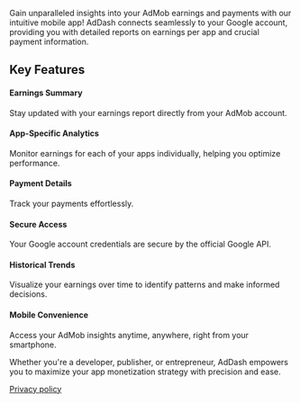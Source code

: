 Gain unparalleled insights into your AdMob earnings and payments with our intuitive mobile app! AdDash connects seamlessly to your Google account, providing you with detailed reports on earnings per app and crucial payment information.

## Key Features

#### Earnings Summary
Stay updated with your earnings report directly from your AdMob account.

#### App-Specific Analytics
Monitor earnings for each of your apps individually, helping you optimize performance.
####  Payment Details
Track your payments effortlessly.
#### Secure Access
Your Google account credentials are secure by the official Google API.
#### Historical Trends
Visualize your earnings over time to identify patterns and make informed decisions.
#### Mobile Convenience
Access your AdMob insights anytime, anywhere, right from your smartphone.

Whether you're a developer, publisher, or entrepreneur, AdDash empowers you to maximize your app monetization strategy with precision and ease.

[Privacy policy](/privacy_policy)


